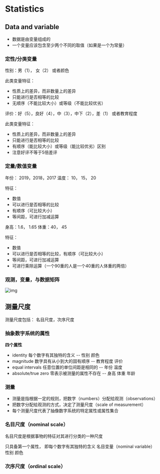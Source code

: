 # Statistics

## Data and variable

- 数据是由变量组成的
- 一个变量应该包含至少两个不同的取值（如果是一个为常量）

### 定性/分类变量

性别：男（1）， 女（2） 或者颜色

此类变量特征：
- 性质上的差异，而非数量上的差异
- 只能进行是否相等的比较
- 无顺序（不能比较大小）或等级（不能比较优劣）

评价：好（5），良好（4），中（3），中下（2），差（1） 或者教育程度

此类变量特征：
- 性质上的差异，而非数量上的差异
- 只能进行是否相等的比较
- 有顺序（能比较大小）或等级（能比较优劣）区别
- 注意好评不等于5倍差评

### 定量/数值变量

年份： 2019，2018，2017
温度： 10， 15， 20

特征：
- 数值
- 可以进行是否相等的比较
- 有顺序（可比较大小）
- 等间距，可进行加减运算

身高：1.6， 1.65
体重：40， 45

特征：
- 数值
- 可以进行是否相等的比较，有顺序（可比较大小）
- 等间距，可进行加减运算
- 可进行乘除运算（一个90重的人是一个40重的人体重的两倍）

### 观测，变量，与数据矩阵

![img](~@pic/img/statistic-1.png)

## 测量尺度
测量尺度包括： 名目尺度，次序尺度

### 抽象数字系统的属性

**四个属性**

- identity 每个数字有其独特的含义 -- 性别 颜色
- magnitude 数字具有从小到大的固有顺序 -- 教育程度 评价
- equal intervals 任意位置的单位间距是相同的 -- 年份 温度
- absolute/true zero 零表示被测量的属性不存在 -- 身高 体重 年龄

### 测量

- 测量是指根据一定的规则，把数字（numbers）分配给观测（observations）
- 把数字分配给观测的方式，决定了测量尺度（scale of measurement）
- 每个测量尺度代表了抽像数字系统的特定属性或属性集合

### 名目尺度（nominal scale）

名目尺度是根据事物的特征对其进行分类的一种尺度

只具备第一个属性， 即每个数字有其独特的含义
名目变量（nominal variable） 性别 颜色

### 次序尺度（ordinal scale）





